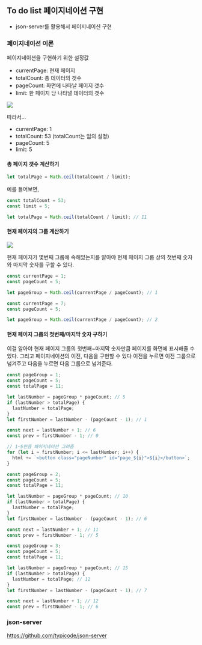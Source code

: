 ## To do list 페이지네이션 구현

- json-server를 활용해서 페이지네이션 구현

### 페이지네이션 이론

페이지네이션을 구현하기 위한 설정값

- currentPage: 현재 페이지
- totalCount: 총 데이터의 갯수
- pageCount: 화면에 나타날 페이지 갯수
- limit: 한 페이지 당 나타낼 데이터의 갯수

![](https://user-images.githubusercontent.com/16531837/145595161-ceb09871-bfe2-4a33-9e65-b53b0bd9d89f.png)

따라서...

- currentPage: 1
- totalCount: 53 (totalCount는 임의 설정)
- pageCount: 5
- limit: 5

#### 총 페이지 갯수 계산하기

```js
let totalPage = Math.ceil(totalCount / limit);
```

예를 들어보면,

```js
const totalCount = 53;
const limit = 5;

let totalPage = Math.ceil(totalCount / limit); // 11
```

#### 현재 페이지의 그룹 계산하기

![](https://user-images.githubusercontent.com/16531837/145596540-7c1ff5e6-60f8-40fc-884b-c10f4f4716a2.png)

현재 페이지가 몇번째 그룹에 속해있는지를 알아야
현제 페이지 그룹 상의 첫번째 숫자와 마지막 숫자를 구할 수 있다.

```js
const currentPage = 1;
const pageCount = 5;

let pageGroup = Math.ceil(currentPage / pageCount); // 1
```

```js
const currentPage = 7;
const pageCount = 5;

let pageGroup = Math.ceil(currentPage / pageCount); // 2
```

#### 현재 페이지 그룹의 첫번째/마지막 숫자 구하기

이걸 알아야 현재 페이지 그룹의 첫번째~마지막 숫자만큼 페이지를 화면에 표시해줄 수 있다.
그리고 페이지네이션의 이전, 다음을 구현할 수 있다
이전을 누르면 이전 그룹으로 넘겨주고 다음을 누르면 다음 그룹으로 넘겨준다.

```js
const pageGroup = 1;
const pageCount = 5;
const totalPage = 11;

let lastNumber = pageGroup * pageCount; // 5
if (lastNumber > totalPage) {
  lastNumber = totalPage;
}
let firstNumber = lastNumber - (pageCount - 1); // 1

const next = lastNumber + 1; // 6
const prev = firstNumber - 1; // 0

// 1~5만큼 페이지네이션 그려줌
for (let i = firstNumber; i <= lastNumber; i++) {
  html += `<button class="pageNumber" id="page_${i}">${i}</button>`;
}
```

```js
const pageGroup = 2;
const pageCount = 5;
const totalPage = 11;

let lastNumber = pageGroup * pageCount; // 10
if (lastNumber > totalPage) {
  lastNumber = totalPage;
}
let firstNumber = lastNumber - (pageCount - 1); // 6

const next = lastNumber + 1; // 11
const prev = firstNumber - 1; // 5
```

```js
const pageGroup = 3;
const pageCount = 5;
const totalPage = 11;

let lastNumber = pageGroup * pageCount; // 15
if (lastNumber > totalPage) {
  lastNumber = totalPage; // 11
}
let firstNumber = lastNumber - (pageCount - 1); // 7

const next = lastNumber + 1; // 12
const prev = firstNumber - 1; // 6
```

### json-server

https://github.com/typicode/json-server
